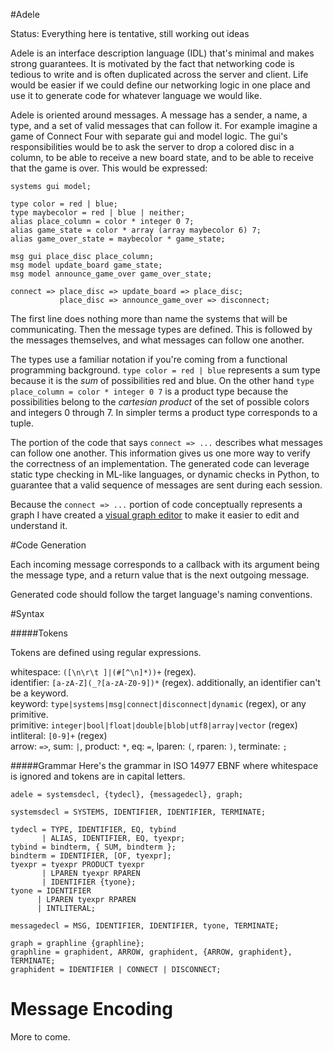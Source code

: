 #Adele

Status: Everything here is tentative, still working out ideas

Adele is an interface description language (IDL) that's minimal and makes strong guarantees. It is motivated by the fact that networking code is tedious to write and is often duplicated across the server and client. Life would be easier if we could define our networking logic in one place and use it to generate code for whatever language we would like.

Adele is oriented around messages. A message has a sender, a name, a type, and a set of valid messages that can follow it. For example imagine a game of Connect Four with separate gui and model logic. The gui's responsibilities would be to ask the server to drop a colored disc in a column, to be able to receive a new board state, and to be able to receive that the game is over. This would be expressed:

```
systems gui model;

type color = red | blue;
type maybecolor = red | blue | neither;
alias place_column = color * integer 0 7;
alias game_state = color * array (array maybecolor 6) 7;
alias game_over_state = maybecolor * game_state;

msg gui place_disc place_column;
msg model update_board game_state;
msg model announce_game_over game_over_state;

connect => place_disc => update_board => place_disc;
           place_disc => announce_game_over => disconnect;
```

The first line does nothing more than name the systems that will be communicating. Then the message types are defined. This is followed by the messages themselves, and what messages can follow one another.

The types use a familiar notation if you're coming from a functional programming background. `type color = red | blue` represents a sum type because it is the *sum* of possibilities red and blue. On the other hand `type place_column = color * integer 0 7` is a product type because the possibilities belong to the *cartesian product* of the set of possible colors and integers 0 through 7. In simpler terms a product type corresponds to a tuple.

The portion of the code that says `connect => ...` describes what messages can follow one another. This information gives us one more way to verify the correctness of an implementation. The generated code can leverage static type checking in ML-like languages, or dynamic checks in Python, to guarantee that a valid sequence of messages are sent during each session.

Because the `connect => ...` portion of code conceptually represents a graph I have created a [visual graph editor](https://github.com/tmerr/adele-gui) to make it easier to edit and understand it.

#Code Generation

Each incoming message corresponds to a callback with its argument being the message type, and a return value that is the next outgoing message.

Generated code should follow the target language's naming conventions.

#Syntax

#####Tokens

Tokens are defined using regular expressions.

whitespace: `([\n\r\t ]|(#[^\n]*))+` (regex).  
identifier: `[a-zA-Z](_?[a-zA-Z0-9])*` (regex). additionally, an identifier can't be a keyword.  
keyword: `type|systems|msg|connect|disconnect|dynamic` (regex), or any primitive.  
primitive: `integer|bool|float|double|blob|utf8|array|vector` (regex)  
intliteral: `[0-9]+` (regex)  
arrow: `=>`, sum: `|`, product: `*`, eq: `=`, lparen: `(`, rparen: `)`, terminate: `;`  


#####Grammar
Here's the grammar in ISO 14977 EBNF where whitespace is ignored and tokens are in capital letters.
```
adele = systemsdecl, {tydecl}, {messagedecl}, graph;

systemsdecl = SYSTEMS, IDENTIFIER, IDENTIFIER, TERMINATE;

tydecl = TYPE, IDENTIFIER, EQ, tybind
       | ALIAS, IDENTIFIER, EQ, tyexpr;
tybind = bindterm, { SUM, bindterm };
bindterm = IDENTIFIER, [OF, tyexpr];
tyexpr = tyexpr PRODUCT tyexpr
       | LPAREN tyexpr RPAREN
       | IDENTIFIER {tyone};
tyone = IDENTIFIER
      | LPAREN tyexpr RPAREN
      | INTLITERAL;

messagedecl = MSG, IDENTIFIER, IDENTIFIER, tyone, TERMINATE;

graph = graphline {graphline};
graphline = graphident, ARROW, graphident, {ARROW, graphident}, TERMINATE;
graphident = IDENTIFIER | CONNECT | DISCONNECT;
```



Message Encoding
=========

More to come.
